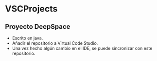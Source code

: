# VSCProjects
## Proyecto DeepSpace
* Escrito en java.
* Añadir el repositorio a Virtual Code Studio.
* Una vez hecho algún cambio en el IDE, se puede sincronizar con este repositorio.
